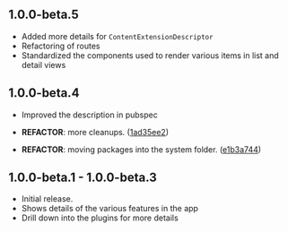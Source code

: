 ## 1.0.0-beta.5

- Added more details for `ContentExtensionDescriptor`
- Refactoring of routes
- Standardized the components used to render various items in list and detail
  views

## 1.0.0-beta.4

- Improved the description in pubspec

- **REFACTOR**: more cleanups.
  ([1ad35ee2](https://github.com/vyuh-tech/vyuh/commit/1ad35ee20a195dd4f4a59eedb91327ea9280cd8c))
- **REFACTOR**: moving packages into the system folder.
  ([e1b3a744](https://github.com/vyuh-tech/vyuh/commit/e1b3a744e16d2c464ce8128a6782d47f85f8e5ed))

## 1.0.0-beta.1 - 1.0.0-beta.3

- Initial release.
- Shows details of the various features in the app
- Drill down into the plugins for more details
